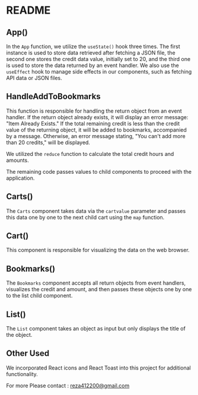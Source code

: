# README

## App()

In the `App` function, we utilize the `useState()` hook three times. The first instance is used to store data retrieved after fetching a JSON file, the second one stores the credit data value, initially set to 20, and the third one is used to store the data returned by an event handler. We also use the `useEffect` hook to manage side effects in our components, such as fetching API data or JSON files.

## HandleAddToBookmarks

This function is responsible for handling the return object from an event handler. If the return object already exists, it will display an error message: "Item Already Exists." If the total remaining credit is less than the credit value of the returning object, it will be added to bookmarks, accompanied by a message. Otherwise, an error message stating, "You can't add more than 20 credits," will be displayed.

We utilized the `reduce` function to calculate the total credit hours and amounts.

The remaining code passes values to child components to proceed with the application.

## Carts()

The `Carts` component takes data via the `cartvalue` parameter and passes this data one by one to the next child cart using the `map` function.

## Cart()

This component is responsible for visualizing the data on the web browser.

## Bookmarks()

The `Bookmarks` component accepts all return objects from event handlers, visualizes the credit and amount, and then passes these objects one by one to the list child component.

## List()

The `List` component takes an object as input but only displays the title of the object.

## Other Used

We incorporated React icons and React Toast into this project for additional functionality.

For more Please contact : reza412200@gmail.com
